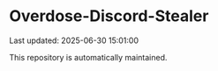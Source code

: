 # Overdose-Discord-Stealer

Last updated: 2025-06-30 15:01:00

This repository is automatically maintained.
